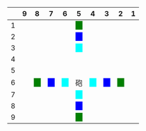 ||9|8|7|6|5|4|3|2|1|
|-|-|-|-|-|-|-|-|-|-|
|1|||||<span style="background-color: green;">　</span>|||||
|2|||||<span style="background-color: blue;">　</span>|||||
|3|||||<span style="background-color: aqua;">　</span>|||||
|4||||||||||
|5||||||||||
|6||<span style="background-color: green;">　</span>|<span style="background-color: blue;">　</span>|<span style="background-color: aqua;">　</span>|砲|<span style="background-color: aqua;">　</span>|<span style="background-color: blue;">　</span>|<span style="background-color: green;">　</span>||
|7|||||<span style="background-color: aqua;">　</span>|||||
|8|||||<span style="background-color: blue;">　</span>|||||
|9|||||<span style="background-color: green;">　</span>|||||
